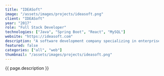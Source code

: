 ```yaml
---
title: "IDEASoft"
image: "/assets/images/projects/ideasoft.png"
client: "IDEASoft"
year: "2017"
role: "Full Stack Developer"
technologies: ["Java", "Spring Boot", "React", "MySQL"]
website: "https://ideasoft.com"
description: "A software development company specializing in enterprise solutions and custom business applications."
featured: false
categories: ["all", "web"]
thumbnail: "/assets/images/projects/ideasoft.png"
---
```


{{ page.description }} 